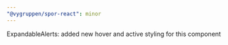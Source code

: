 ```yaml
---
"@vygruppen/spor-react": minor
---
```


ExpandableAlerts: added new hover and active styling for this component
